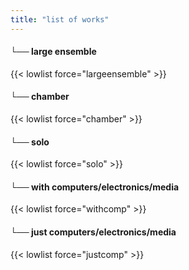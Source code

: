 ```yaml
---
title: "list of works"
---
```

#### └── large ensemble

{{< lowlist force="largeensemble" >}}

#### └── chamber

{{< lowlist force="chamber" >}}

#### └── solo

{{< lowlist force="solo" >}}

#### └── with computers/electronics/media

{{< lowlist force="withcomp" >}}

#### └── just computers/electronics/media

{{< lowlist force="justcomp" >}}
